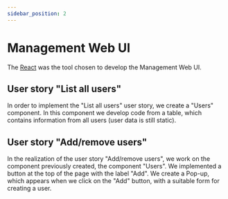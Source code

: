```yaml
---
sidebar_position: 2
---
```


# Management Web UI

The [React](https://reactjs.org/) was the tool chosen to develop the Management Web UI.

## User story "List all users"
In order to implement the "List all users" user story, we create a "Users" component.
In this component we develop code from a table, which contains information from all users (user data is still static).

## User story "Add/remove users"
In the realization of the user story "Add/remove users", we work on the component previously created, the component "Users".
We implemented a button at the top of the page with the label "Add". We create a Pop-up, which appears when we click on the "Add" button, with a suitable form for creating a user. 